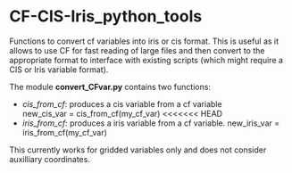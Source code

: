 # CF-CIS-Iris_python_tools

Functions to convert cf variables into iris or cis format. 
This is useful as it allows to use CF for fast reading of large 
files and then convert to the appropriate format to interface with 
existing scripts (which might require a CIS or Iris variable format).

The module **convert_CFvar.py** contains two functions:  
- *cis_from_cf*: produces a cis variable from a cf variable  
new_cis_var = cis_from_cf(my_cf_var)
<<<<<<< HEAD
- *iris_from_cf*: produces a iris variable from a cf variable. 
new_iris_var = iris_from_cf(my_cf_var)

This currently works for gridded variables only and does not consider
auxilliary coordinates.
